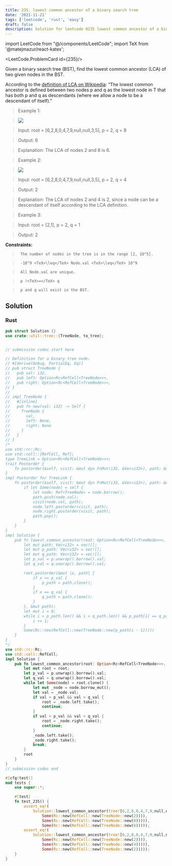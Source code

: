 ```yaml
---
title: 235. lowest common ancestor of a binary search tree
date: '2021-11-21'
tags: ['leetcode', 'rust', 'easy']
draft: false
description: Solution for leetcode 0235 lowest common ancestor of a binary search tree
---
```

import LeetCode from "@/components/LeetCode";
import TeX from '@matejmazur/react-katex';

<LeetCode.ProblemCard id={235}/>
 

  Given a binary search tree (BST), find the lowest common ancestor (LCA) of two given nodes in the BST.

  According to the [definition of LCA on Wikipedia](https://en.wikipedia.org/wiki/Lowest_common_ancestor): &ldquo;The lowest common ancestor is defined between two nodes p and q as the lowest node in T that has both p and q as descendants (where we allow a node to be a descendant of itself).&rdquo;

   

 >   Example 1:

 >   ![](https://assets.leetcode.com/uploads/2018/12/14/binarysearchtree_improved.png)

 >   Input: root <TeX>=</TeX> [6,2,8,0,4,7,9,null,null,3,5], p <TeX>=</TeX> 2, q <TeX>=</TeX> 8

 >   Output: 6

 >   Explanation: The LCA of nodes 2 and 8 is 6.

  

 >   Example 2:

 >   ![](https://assets.leetcode.com/uploads/2018/12/14/binarysearchtree_improved.png)

 >   Input: root <TeX>=</TeX> [6,2,8,0,4,7,9,null,null,3,5], p <TeX>=</TeX> 2, q <TeX>=</TeX> 4

 >   Output: 2

 >   Explanation: The LCA of nodes 2 and 4 is 2, since a node can be a descendant of itself according to the LCA definition.

  

 >   Example 3:

  

 >   Input: root <TeX>=</TeX> [2,1], p <TeX>=</TeX> 2, q <TeX>=</TeX> 1

 >   Output: 2

  

   

  **Constraints:**

  

 >   	The number of nodes in the tree is in the range [2, 10^5].

 >   	-10^9 <TeX>\leq</TeX> Node.val <TeX>\leq</TeX> 10^9

 >   	All Node.val are unique.

 >   	p !<TeX>=</TeX> q

 >   	p and q will exist in the BST.


## Solution
### Rust
```rust
pub struct Solution {}
use crate::util::tree::{TreeNode, to_tree};


// submission codes start here

// Definition for a binary tree node.
// #[derive(Debug, PartialEq, Eq)]
// pub struct TreeNode {
//   pub val: i32,
//   pub left: Option<Rc<RefCell<TreeNode>>>,
//   pub right: Option<Rc<RefCell<TreeNode>>>,
// }
// 
// impl TreeNode {
//   #[inline]
//   pub fn new(val: i32) -> Self {
//     TreeNode {
//       val,
//       left: None,
//       right: None
//     }
//   }
// }
/*
use std::rc::Rc;
use std::cell::{RefCell, Ref};
type TreeLink = Option<Rc<RefCell<TreeNode>>>;
trait Postorder {
    fn postorder(&self, visit: &mut dyn FnMut(i32, &Vec<i32>), path: &mut Vec<i32>);
}
impl Postorder for TreeLink {
    fn postorder(&self, visit: &mut dyn FnMut(i32, &Vec<i32>), path: &mut Vec<i32>) {
        if let Some(node) = self {
            let node: Ref<TreeNode> = node.borrow();
            path.push(node.val);
            visit(node.val, path);
            node.left.postorder(visit, path);
            node.right.postorder(visit, path);
            path.pop();
        }    
    }
}
impl Solution {
    pub fn lowest_common_ancestor(root: Option<Rc<RefCell<TreeNode>>>, p: Option<Rc<RefCell<TreeNode>>>, q: Option<Rc<RefCell<TreeNode>>>) -> Option<Rc<RefCell<TreeNode>>> {
        let mut path: Vec<i32> = vec![];
        let mut p_path: Vec<i32> = vec![];
        let mut q_path: Vec<i32> = vec![];
        let p_val = p.unwrap().borrow().val;
        let q_val = q.unwrap().borrow().val;

        root.postorder(&mut |x, path| {
            if x == p_val {
                p_path = path.clone();
            }
            if x == q_val {
                q_path = path.clone();
            }
        }, &mut path);
        let mut i = 0;
        while i < p_path.len() && i < q_path.len() && p_path[i] == q_path[i] {
            i += 1;
        }
        Some(Rc::new(RefCell::new(TreeNode::new(p_path[i - 1]))))
    }
}
*/
use std::rc::Rc;
use std::cell::RefCell;
impl Solution {
    pub fn lowest_common_ancestor(root: Option<Rc<RefCell<TreeNode>>>, p: Option<Rc<RefCell<TreeNode>>>, q: Option<Rc<RefCell<TreeNode>>>) -> Option<Rc<RefCell<TreeNode>>> {
        let mut root = root;
        let p_val = p.unwrap().borrow().val;
        let q_val = q.unwrap().borrow().val;
        while let Some(node) = root.clone() {
            let mut _node = node.borrow_mut();
            let val = _node.val;
            if val > p_val && val > q_val {
                root = _node.left.take();
                continue;
            }
            if val < p_val && val < q_val {
                root = _node.right.take();
                continue;
            }
            _node.left.take();
            _node.right.take();
            break;
        }
        root
    }
}
// submission codes end

#[cfg(test)]
mod tests {
    use super::*;

    #[test]
    fn test_235() {
        assert_eq!(
            Solution::lowest_common_ancestor(tree![6,2,8,0,4,7,9,null,null,3,5], 
                Some(Rc::new(RefCell::new(TreeNode::new(2)))), 
                Some(Rc::new(RefCell::new(TreeNode::new(8))))), 
                Some(Rc::new(RefCell::new(TreeNode::new(6)))));
        assert_eq!(
            Solution::lowest_common_ancestor(tree![6,2,8,0,4,7,9,null,null,3,5], 
                Some(Rc::new(RefCell::new(TreeNode::new(2)))), 
                Some(Rc::new(RefCell::new(TreeNode::new(4))))), 
                Some(Rc::new(RefCell::new(TreeNode::new(2)))));
    }
}

```
